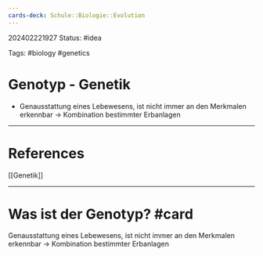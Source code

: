 ```yaml
---
cards-deck: Schule::Biologie::Evolution
---
```

202402221927
Status: #idea

Tags: #biology #genetics 

# Genotyp - Genetik
- Genausstattung eines Lebewesens, ist nicht immer an den Merkmalen erkennbar -> Kombination bestimmter Erbanlagen


---
# References
[[Genetik]]

---


# Was ist der Genotyp? #card 
Genausstattung eines Lebewesens, ist nicht immer an den Merkmalen erkennbar -> Kombination bestimmter Erbanlagen